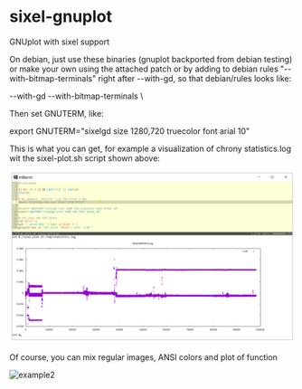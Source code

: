 # sixel-gnuplot
GNUplot with sixel support


On debian, just use these binaries (gnuplot backported from debian testing) or make your own using the attached patch or by adding to debian rules "--with-bitmap-terminals" right after --with-gd, so that debian/rules looks like:

  --with-gd --with-bitmap-terminals \

Then set GNUTERM, like:

  export GNUTERM="sixelgd size 1280,720 truecolor font arial 10"

This is what you can get, for example a visualization of chrony statistics.log wit the sixel-plot.sh script shown above:

![example](./example.jpg?raw=true)

Of course, you can mix regular images, ANSI colors and plot of function

![example2](./example.jpg2?raw=true)

